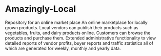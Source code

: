 # Amazingly-Local
Repository for an online market place
An online marketplace for locally grown products. Local vendors can publish their products such as
vegetables, fruits, and dairy products online. Customers can browse the products and purchase
them.
Extended administrative functionality to view detailed reports of vendor profits, buyer reports and
traffic statistics all of which are generated for weekly, monthly and yearly data.
